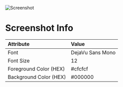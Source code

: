 ![Screenshot](/kyrylo/pry-theme-collection/raw/master/dominikh/screenshot.png)

# Screenshot Info

| Attribute              | Value
|:-----------------------|:---------------
| Font                   | DejaVu Sans Mono
| Font Size              | 12
| Foreground Color (HEX) | #cfcfcf
| Background Color (HEX) | #000000
